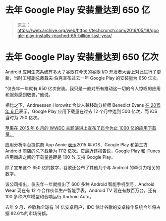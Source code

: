 # 去年 Google Play 安装量达到 650 亿

> 原文：<https://web.archive.org/web/https://techcrunch.com/2016/05/18/google-play-installs-reached-65-billion-last-year/>

# 去年 Google Play 安装量达到 650 亿次

Android 应用生态系统有多大？谷歌在今天的谷歌 I/O 开发者大会上对此进行了更新，当时工程副总裁戴夫·伯克宣布过去一年 Google Play 的安装量为 650 亿次。

“仅去年一年就有 650 亿次安装。我只是一直对所有推动这一切的令人惊叹的应用和服务感到敬畏，”他说。

相比之下，Andreessen Horowitz 合伙人兼移动分析师 Benedict Evans [在 2015 年 6 月](https://web.archive.org/web/20230326084719/http://marketingland.com/google-play-gaining-ground-against-apple-as-android-app-downloads-outnumber-ios-2-to-1-132307)表示，Google Play 应用下载量在过去 12 个月中达到 500 亿次，而 iOS 当时为 250 亿次。

[苹果在 2015 年 6 月的 WWDC 主题演讲上宣布了迄今为止 1000 亿的应用下载量。](https://web.archive.org/web/20230326084719/https://techcrunch.com/2015/06/08/itunes-app-store-passes-1-5m-apps-100b-downloads-30b-paid-to-developers/)

应用分析平台提供商 App Annie [表示](https://web.archive.org/web/20230326084719/http://blog.appannie.com/app-annie-releases-inaugural-mobile-app-forecast/)2015 年 iOS、Google Play 和第三方 Android 商店的总下载量为 1112 亿次。它最近还报告说，Google Play 和 iTunes 应用商店之间的下载量差距是 100 %,支持 Google Play。

除了宣布这个 650 亿的数字，谷歌还公布了其他几个与 Android 的牵引力相关的数字。

该公司指出，仅去年一年就推出了 600 多种 Android 智能手机型号，Android Wear 现在有 12 个合作伙伴生产智能手表，Android TV 现在有数百万台，还有 100 多种汽车模型和音响运行 Android Auto。

去年 9 月，谷歌称全球有 14 亿安卓用户，IDC 估计谷歌的安卓操作系统今年将占据 82.6%的市场份额。